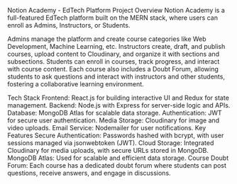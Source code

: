 Notion Academy - EdTech Platform
Project Overview
Notion Academy is a full-featured EdTech platform built on the MERN stack, where users can enroll as Admins, Instructors, or Students.

Admins manage the platform and create course categories like Web Development, Machine Learning, etc.
Instructors create, draft, and publish courses, upload content to Cloudinary, and organize it with sections and subsections.
Students can enroll in courses, track progress, and interact with course content.
Each course also includes a Doubt Forum, allowing students to ask questions and interact with instructors and other students, fostering a collaborative learning environment.

Tech Stack
Frontend: React.js for building interactive UI and Redux for state management.
Backend: Node.js with Express for server-side logic and APIs.
Database: MongoDB Atlas for scalable data storage.
Authentication: JWT for secure user authentication.
Media Storage: Cloudinary for image and video uploads.
Email Service: Nodemailer for user notifications.
Key Features
Secure Authentication: Passwords hashed with bcrypt, with user sessions managed via jsonwebtoken (JWT).
Cloud Storage: Integrated Cloudinary for media uploads, with secure URLs stored in MongoDB.
MongoDB Atlas: Used for scalable and efficient data storage.
Course Doubt Forum: Each course has a dedicated doubt forum where students can post questions, receive answers, and engage in discussions.
